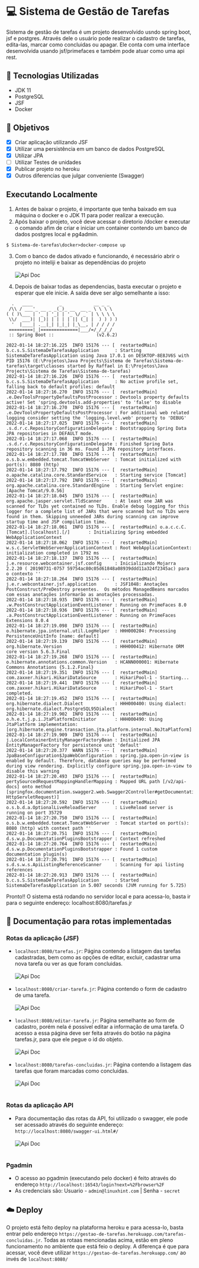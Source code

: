 # :computer: Sistema de Gestão de Tarefas

Sistema de gestão de tarefas é um projeto desenvolvido usndo spring boot, jsf e postgres. Através dele o usuário pode realizar o cadastro de tarefas, edita-las, marcar como concluidas ou apagar. Ele conta com uma interface desenvolvida usando jsf/primefaces e também pode atuar como uma api rest.


## :toolbox: Tecnologias Utilizadas
- JDK 11
- PostgreSQL
- JSF
- Docker

## :pushpin: Objetivos
- [x] Criar aplicação utilizando JSF
- [x] Utilizar uma persistência em um banco de dados PostgreSQL
- [x] Utilizar JPA
- [ ] Utilizar Testes de unidades
- [x] Publicar projeto no heroku 
- [x] Outros diferencias que julgar conveniente (Swagger)

## Executando Localmente

1. Antes de baixar o projeto, é importante que tenha baixado em sua máquina o docker e o JDK 11 para poder realizar a execução.
2. Após baixar o projeto, você deve acessar o diretorio /docker e executar o comando afim de criar e iniciar um container contendo um banco de dados postgres local e pg4admin.
```
$ Sistema-de-tarefas\docker>docker-compose up 
``` 
3. Com o banco de dados ativado e funcionando, é necessário abrir o projeto no inteliji e baixar as dependências do projeto 
<br/><br/>
![Api Doc](https://i.imgur.com/pk1d27Y.png)


4. Depois de baixar todas as dependencias, basta executar o projeto e esperar que ele inicie. A saída deve ser algo semelhante a isso:
```
  .   ____          _            __ _ _
 /\\ / ___'_ __ _ _(_)_ __  __ _ \ \ \ \
( ( )\___ | '_ | '_| | '_ \/ _` | \ \ \ \
 \\/  ___)| |_)| | | | | || (_| |  ) ) ) )
  '  |____| .__|_| |_|_| |_\__, | / / / /
 =========|_|==============|___/=/_/_/_/
 :: Spring Boot ::                (v2.6.2)

2022-01-14 18:27:16.225  INFO 15176 --- [  restartedMain] b.c.s.S.SistemaDeTarefasApplication      : Starting SistemaDeTarefasApplication using Java 17.0.1 on DESKTOP-8E8JV6S with PID 15176 (E:\Projetos\Java Projects\Sistema de Tarefas\Sistema-de-tarefas\target\classes started by Raffael in E:\Projetos\Java Projects\Sistema de Tarefas\Sistema-de-tarefas)
2022-01-14 18:27:16.226  INFO 15176 --- [  restartedMain] b.c.s.S.SistemaDeTarefasApplication      : No active profile set, falling back to default profiles: default
2022-01-14 18:27:16.270  INFO 15176 --- [  restartedMain] .e.DevToolsPropertyDefaultsPostProcessor : Devtools property defaults active! Set 'spring.devtools.add-properties' to 'false' to disable
2022-01-14 18:27:16.270  INFO 15176 --- [  restartedMain] .e.DevToolsPropertyDefaultsPostProcessor : For additional web related logging consider setting the 'logging.level.web' property to 'DEBUG'
2022-01-14 18:27:17.025  INFO 15176 --- [  restartedMain] .s.d.r.c.RepositoryConfigurationDelegate : Bootstrapping Spring Data JPA repositories in DEFAULT mode.
2022-01-14 18:27:17.068  INFO 15176 --- [  restartedMain] .s.d.r.c.RepositoryConfigurationDelegate : Finished Spring Data repository scanning in 36 ms. Found 1 JPA repository interfaces.
2022-01-14 18:27:17.780  INFO 15176 --- [  restartedMain] o.s.b.w.embedded.tomcat.TomcatWebServer  : Tomcat initialized with port(s): 8080 (http)
2022-01-14 18:27:17.792  INFO 15176 --- [  restartedMain] o.apache.catalina.core.StandardService   : Starting service [Tomcat]
2022-01-14 18:27:17.792  INFO 15176 --- [  restartedMain] org.apache.catalina.core.StandardEngine  : Starting Servlet engine: [Apache Tomcat/9.0.56]
2022-01-14 18:27:18.045  INFO 15176 --- [  restartedMain] org.apache.jasper.servlet.TldScanner     : At least one JAR was scanned for TLDs yet contained no TLDs. Enable debug logging for this logger for a complete list of JARs that were scanned but no TLDs were found in them. Skipping unneeded JARs during scanning can improve startup time and JSP compilation time.
2022-01-14 18:27:18.061  INFO 15176 --- [  restartedMain] o.a.c.c.C.[Tomcat].[localhost].[/]       : Initializing Spring embedded WebApplicationContext
2022-01-14 18:27:18.062  INFO 15176 --- [  restartedMain] w.s.c.ServletWebServerApplicationContext : Root WebApplicationContext: initialization completed in 1792 ms
2022-01-14 18:27:18.137  INFO 15176 --- [  restartedMain] j.e.resource.webcontainer.jsf.config     : Inicializando Mojarra 2.2.20 ( 20190731-0757 59754ac80c05d61848a08939ddd11a324f2345ac) para o contexto ''
2022-01-14 18:27:18.264  INFO 15176 --- [  restartedMain] j.e.r.webcontainer.jsf.application       : JSF1048: Anotações PostConstruct/PreDestroy presentes.  Os métodos ManagedBeans marcados com essas anotações informarão as anotações processadas.
2022-01-14 18:27:18.935  INFO 15176 --- [  restartedMain] .w.PostConstructApplicationEventListener : Running on PrimeFaces 8.0
2022-01-14 18:27:18.936  INFO 15176 --- [  restartedMain] .a.PostConstructApplicationEventListener : Running on PrimeFaces Extensions 8.0.4
2022-01-14 18:27:19.098  INFO 15176 --- [  restartedMain] o.hibernate.jpa.internal.util.LogHelper  : HHH000204: Processing PersistenceUnitInfo [name: default]
2022-01-14 18:27:19.139  INFO 15176 --- [  restartedMain] org.hibernate.Version                    : HHH000412: Hibernate ORM core version 5.6.3.Final
2022-01-14 18:27:19.268  INFO 15176 --- [  restartedMain] o.hibernate.annotations.common.Version   : HCANN000001: Hibernate Commons Annotations {5.1.2.Final}
2022-01-14 18:27:19.351  INFO 15176 --- [  restartedMain] com.zaxxer.hikari.HikariDataSource       : HikariPool-1 - Starting...
2022-01-14 18:27:19.441  INFO 15176 --- [  restartedMain] com.zaxxer.hikari.HikariDataSource       : HikariPool-1 - Start completed.
2022-01-14 18:27:19.452  INFO 15176 --- [  restartedMain] org.hibernate.dialect.Dialect            : HHH000400: Using dialect: org.hibernate.dialect.PostgreSQL95Dialect
2022-01-14 18:27:19.902  INFO 15176 --- [  restartedMain] o.h.e.t.j.p.i.JtaPlatformInitiator       : HHH000490: Using JtaPlatform implementation: [org.hibernate.engine.transaction.jta.platform.internal.NoJtaPlatform]
2022-01-14 18:27:19.909  INFO 15176 --- [  restartedMain] j.LocalContainerEntityManagerFactoryBean : Initialized JPA EntityManagerFactory for persistence unit 'default'
2022-01-14 18:27:20.377  WARN 15176 --- [  restartedMain] JpaBaseConfiguration$JpaWebConfiguration : spring.jpa.open-in-view is enabled by default. Therefore, database queries may be performed during view rendering. Explicitly configure spring.jpa.open-in-view to disable this warning
2022-01-14 18:27:20.493  INFO 15176 --- [  restartedMain] pertySourcedRequestMappingHandlerMapping : Mapped URL path [/v2/api-docs] onto method [springfox.documentation.swagger2.web.Swagger2Controller#getDocumentation(String, HttpServletRequest)]
2022-01-14 18:27:20.592  INFO 15176 --- [  restartedMain] o.s.b.d.a.OptionalLiveReloadServer       : LiveReload server is running on port 35729
2022-01-14 18:27:20.750  INFO 15176 --- [  restartedMain] o.s.b.w.embedded.tomcat.TomcatWebServer  : Tomcat started on port(s): 8080 (http) with context path ''
2022-01-14 18:27:20.751  INFO 15176 --- [  restartedMain] d.s.w.p.DocumentationPluginsBootstrapper : Context refreshed
2022-01-14 18:27:20.764  INFO 15176 --- [  restartedMain] d.s.w.p.DocumentationPluginsBootstrapper : Found 1 custom documentation plugin(s)
2022-01-14 18:27:20.791  INFO 15176 --- [  restartedMain] s.d.s.w.s.ApiListingReferenceScanner     : Scanning for api listing references
2022-01-14 18:27:20.913  INFO 15176 --- [  restartedMain] b.c.s.S.SistemaDeTarefasApplication      : Started SistemaDeTarefasApplication in 5.007 seconds (JVM running for 5.725)
``` 

Pronto!! O sistema está rodando no servidor local e para acessa-lo, basta ir para o seguinte endereço: localhost:8080/tarefas.jr
 
## :page_with_curl: Documentação para rotas implementadas

### Rotas da aplicação (JSF)
- `localhost:8080/tarefas.jr`: Página contendo a listagem das tarefas cadastradas, bem como as opções de editar, excluir, cadastrar uma nova tarefa ou ver as que foram concluidas. 
<br/><br/>
![Api Doc](https://i.imgur.com/ncp9kgo.png)
<br/><br/>
- `localhost:8080/criar-tarefa.jr`: Página contendo o form de cadastro de uma tarefa.
<br/><br/>
![Api Doc](https://i.imgur.com/VLezcmh.png)
<br/><br/>
- `localhost:8080/editar-tarefa.jr`: Página semelhante ao form de cadastro, porém nela é possivel editar a informação de uma tarefa. O acesso a essa página deve ser feita através do botão na página tarefas.jr, para que ele pegue o id do objeto.
<br/><br/>
![Api Doc](https://i.imgur.com/3zwaXwY.png)
<br/><br/>
- `localhost:8080/tarefas-concluidas.jr`: Página contendo a listagem das tarefas que foram marcadas como concluidas.
<br/><br/>
![Api Doc](https://i.imgur.com/9Z30lEE.png)
<br/><br/>

### Rotas da aplicação API
- Para documentação das rotas da API, foi utilizado o swagger, ele pode ser acessado através do seguinte endereço: `http://localhost:8080/swagger-ui.html#/`
<br/><br/>
![Api Doc](https://i.imgur.com/EpT1VkM.png)
<br/><br/>

### Pgadmin
- O acesso ao pgadmin (executando pelo docker) é feito através do endereço `http://localhost:16543/login?next=%2Fbrowser%2F`
- As credenciais são: Usuario - `admin@linuxhint.com`   |   Senha - `secret` 


## :cloud: Deploy
O projeto está feito deploy na plataforma heroku e para acessa-lo, basta entrar pelo endereço `https://gestao-de-tarefas.herokuapp.com/tarefas-concluidas.jr`. Todas as rotaas mencionadas acima, estão em pleno funcionamento no ambiente que está feio o deploy. A diferença é que para acessar, você deve utilizar `https://gestao-de-tarefas.herokuapp.com/` ao invés de `localhost:8080/`



